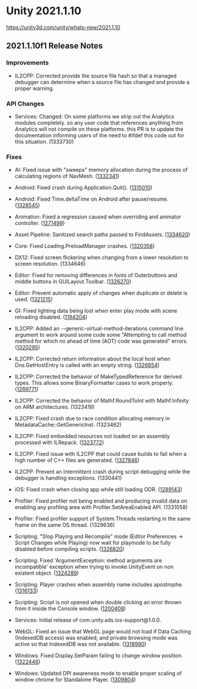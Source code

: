 # Unity 2021.1.10
https://unity3d.com/unity/whats-new/2021.1.10

## 2021.1.10f1 Release Notes


### Improvements
<ul>
<li>IL2CPP: Corrected provide the source file hash so that a managed debugger can determine when a source file has changed and provide a proper warning.</li>
</ul>

### API Changes
<ul>
<li>Services: Changed: On some platforms we strip out the Analytics modules completely. so any user code that references anything from Analytics will not compile on these platforms. this PR is to update the documentation informing users of the need to #ifdef this code out for this situation. (1333730)</li>
</ul>

### Fixes
<ul>
<li><p>AI: Fixed issue with "sweeps" memory allocation during the process of calculating regions of NavMesh. (<a href="https://issuetracker.unity3d.com/issues/webgl-index-out-of-bounds-exception-is-thrown-when-loading-a-navmesh">1332341</a>)</p></li>
<li><p>Android: Fixed crash during Application.Quit(). (<a href="https://issuetracker.unity3d.com/issues/android-signal-11-gets-called-instead-of-signal-9-when-using-application-dot-quit">1315010</a>)</p></li>
<li><p>Android: Fixed Time.deltaTime on Android after pause/resume. (<a href="https://issuetracker.unity3d.com/issues/android-time-dot-deltatime-value-becomes-constant-0-dot-3-3-after-sending-to-the-background-and-resuming-an-application">1328545</a>)</p></li>
<li><p>Animation: Fixed a regression caused when overriding and animator controller. (<a href="https://issuetracker.unity3d.com/issues/animator-state-is-lost-when-animatoroverridecontroller-is-set">1271499</a>)</p></li>
<li><p>Asset Pipeline: Sanitized search paths passed to FindAssets. (<a href="https://issuetracker.unity3d.com/issues/assetdatabase-dot-findassets-fails-to-open-folders-if-search-string-has-a-trailing-forward-slash">1334620</a>)</p></li>
<li><p>Core: Fixed Loading.PreloadManager crashes. (<a href="https://issuetracker.unity3d.com/issues/mobile-high-crash-rates-in-loading-dot-preloadmanager">1320358</a>)</p></li>
<li><p>DX12: Fixed screen flickering when changing from a lower resolution to screen resolution. (1334646)</p></li>
<li><p>Editor: Fixed for removing differences in fonts of Outerbuttons and middle buttons in GUILayout.Toolbar. (<a href="https://issuetracker.unity3d.com/issues/guilayout-dot-toolbar-middle-buttons-use-a-different-font-than-outer-buttons">1326270</a>)</p></li>
<li><p>Editor: Prevent automatic apply of changes when duplicate or delete is used. (<a href="https://issuetracker.unity3d.com/issues/its-not-possible-to-make-use-of-reorderablelist-onchange-callback-when-modifying-a-list-in-custom-editor">1321215</a>)</p></li>
<li><p>GI: Fixed lighting data being lost when enter play mode with scene reloading disabled. (<a href="https://issuetracker.unity3d.com/issues/hdrp-lighting-is-not-applied-correctly-after-using-progressive-lightmapper-when-scene-reload-is-disabled-in-project-settings">1184204</a>)</p></li>
<li><p>IL2CPP: Added an --generic-virtual-method-iterations command line argument to work around some code some "Attempting to call method method for which no ahead of time (AOT) code was generated" errors. (<a href="https://issuetracker.unity3d.com/issues/il2cpp-executionengineexception-error-is-being-spammed-in-build-when-calling-linq-dot-parallelenumerable-dot-forall">1320295</a>)</p></li>
<li><p>IL2CPP: Corrected return information about the local host when Dns.GetHostEntry is called with an empty string. (<a href="https://issuetracker.unity3d.com/issues/dns-dot-gethostentry-malfunction-in-il2cpp-builds">1326854</a>)</p></li>
<li><p>IL2CPP: Corrected the behavior of MakeTypedReference for derived types. This allows some BinaryFormatter cases to work properly. (<a href="https://issuetracker.unity3d.com/issues/assetbundles-are-not-released-in-il2cpp-builds">1269771</a>)</p></li>
<li><p>IL2CPP: Corrected the behavior of Mathf.RoundToInt with Mathf.Infinity on ARM architectures. (1323419)</p></li>
<li><p>IL2CPP: Fixed crash due to race condition allocating memory in MetadataCache::GetGenericInst. (1323462)</p></li>
<li><p>IL2CPP: Fixed embedded resources not loaded on an assembly processed with ILRepack. (<a href="https://issuetracker.unity3d.com/issues/il2cpp-build-does-not-load-embedded-resource-when-merged-using-ilrepack">1323772</a>)</p></li>
<li><p>IL2CPP: Fixed issue with IL2CPP that could cause builds to fail when a high number of C++ files are generated. (<a href="https://issuetracker.unity3d.com/issues/2020-dot-3-il2cpp-build-fails-due-to-a-crash-in-tundra-introduced-by-0-change-player-build">1327846</a>)</p></li>
<li><p>IL2CPP: Prevent an intermittent crash during script debugging while the debugger is handling exceptions. (1330441)</p></li>
<li><p>iOS: Fixed crash when closing app while still loading ODR. (<a href="https://issuetracker.unity3d.com/issues/ios-crash-when-closing-the-app-while-loading-data-from-odr">1289143</a>)</p></li>
<li><p>Profiler: Fixed profiler not being enabled and producing invalid data on enabling any profiling area with Profiler.SetAreaEnabled API. (1331058)</p></li>
<li><p>Profiler: Fixed profiler support of System.Threads restarting in the same frame on the same OS thread. (1329636)</p></li>
<li><p>Scripting: "Stop Playing and Recompile" mode (Editor Preferences -&gt; Script Changes while Playing) now wait for playmode to be fully disabled before compiling scripts. (<a href="https://issuetracker.unity3d.com/issues/stop-playing-and-recompile-option-causing-errors-and-recompiling-at-the-wrong-time">1326820</a>)</p></li>
<li><p>Scripting: Fixed 'ArgumentException: method arguments are incompatible' exception when trying to invoke UnityEvent on non existent object. (<a href="https://issuetracker.unity3d.com/issues/argumentexception-method-arguments-are-incompatible-error-is-not-pointing-to-the-object-which-is-generating-the-error">1324289</a>)</p></li>
<li><p>Scripting: Player crashes when assembly name includes apostrophe. (<a href="https://issuetracker.unity3d.com/issues/player-crashes-when-precompiled-assembly-name-includes-apostrophe">1316133</a>)</p></li>
<li><p>Scripting: Script is not opened when double clicking an error thrown from it inside the Console window. (<a href="https://issuetracker.unity3d.com/issues/the-script-is-not-opened-when-double-clicking-an-error-thrown-from-it-inside-the-console-window">1200408</a>)</p></li>
<li><p>Services: Initial release of com.unity.ads.ios-support@1.0.0.</p></li>
<li><p>WebGL: Fixed an issue that WebGL page would not load if Data Caching (IndexedDB access) was enabled, and private browsing mode was active so that IndexedDB was not available. (<a href="https://issuetracker.unity3d.com/issues/opening-webgl-build-in-private-browsing-mode-does-not-work-if-data-caching-is-enabled">1318980</a>)</p></li>
<li><p>Windows: Fixed Display.SetParam failing to change window position. (<a href="https://issuetracker.unity3d.com/issues/unity-player-doesnt-respect-window-position-when-set-in-script-using-display-dot-setparam">1322446</a>)</p></li>
<li><p>Windows: Updated DPI awareness mode to enable proper scaling of window chrome for Standalone Player. (<a href="https://issuetracker.unity3d.com/issues/unity-player-doesnt-scale-to-match-screen-resolution-correctly-when-moving-between-screens">1309804</a>)</p></li>
</ul>
